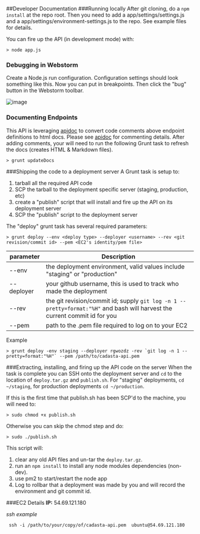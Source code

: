##Developer Documentation
###Running locally
 After git cloning, do a `npm install` at the repo root.  Then you need to add a app/settings/settings.js and a app/settings/environment-settings.js to the repo.  See example files for details. 
 
 You can fire up the API (in development mode) with:

    > node app.js

### Debugging in Webstorm
Create a Node.js run configuration. Configuration settings should look something like this. Now you can put in breakpoints.  Then click the "bug" button in the Webstorm toolbar.

![image](https://media.taiga.io/attachments/9/0/c/f/c016ef1a7871b34fae073ad2081a195e548bf1920646c9832bfe052cf54e/webstorm-api-debug-config.png)




### Documenting Endpoints
This API is leveraging [apidoc](http://apidocjs.com/) to convert code comments above endpoint definitions to html docs. Please see [apidoc](http://apidocjs.com/) for commenting details. After adding comments, your will need to run the following Grunt task to refresh the docs (creates HTML & Markdown files).

    > grunt updateDocs



###Shipping the code to a deployment server
A Grunt task is setup to:
1) tarball all the required API code
2) SCP the tarball to the deployment specific server (staging, production, etc)
3) create a "publish" script that will install and fire up the API on its deployment server
4) SCP the "publish" script to the deployment server

The "deploy" grunt task has several required parameters:

    > grunt deploy --env <deploy type> --deployer <username> --rev <git revision/commit id> --pem <EC2's identity/pem file>


| parameter  | Description  |
|---|---|
| --env  | the deployment environment, valid values include "staging" or "production"   |
| --deployer  | your github username, this is used to track who made the deployment  |
|--rev   | the git revision/commit id; supply `git log -n 1 --pretty=format:"%H"` and bash will harvest the current commit id for you  |
| --pem | path to the .pem file required to log on to your EC2  |

Example

    > grunt deploy -env staging --deployer rgwozdz -rev `git log -n 1 --pretty=format:"%H"` --pem /path/to/cadasta-api.pem

###Extracting, installing, and firing up the API code on the server
When the task is complete you can SSH onto the deployment server and `cd` to the location of `deploy.tar.gz` and
`publish.sh`. For "staging" deployments, `cd ~/staging`, for production deployments `cd ~/production`.

If this is the first time that publish.sh has been SCP'd to the machine, you will need to:

    > sudo chmod +x publish.sh

Otherwise you can skip the chmod step and do:

    > sudo ./publish.sh

This script will:

1) clear any old API files and un-tar the `deploy.tar.gz`.
2) run an `npm install` to install any node modules dependencies (non-dev).
3) use pm2 to start/restart the node app
4) Log to rollbar that a deployment was made by you and will record the environment and git commit id.


###EC2 Details
**IP:**
54.69.121.180



*ssh example*

     ssh -i /path/to/your/copy/of/cadasta-api.pem  ubuntu@54.69.121.180
